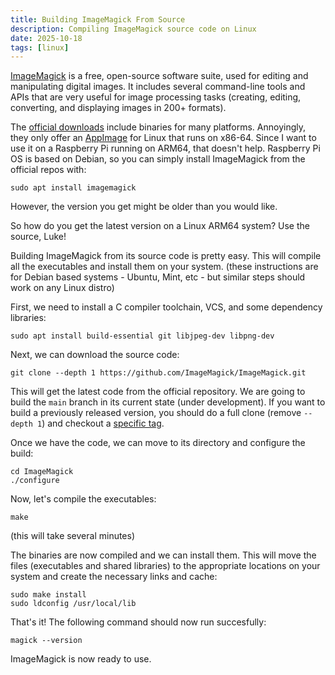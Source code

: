 ```yaml
---
title: Building ImageMagick From Source
description: Compiling ImageMagick source code on Linux
date: 2025-10-18
tags: [linux]
---
```


[ImageMagick](https://imagemagick.org) is a free, open-source software suite,
used for editing and manipulating digital images. It includes several
command-line tools and APIs that are very useful for image processing tasks
(creating, editing, converting, and displaying images in 200+ formats).

The [official downloads](https://imagemagick.org/script/download.php) include
binaries for many platforms. Annoyingly, they only offer an
[AppImage](https://appimage.org) for Linux that runs on x86-64. Since I want
to use it on a Raspberry Pi running on ARM64, that doesn't help. Raspberry Pi
OS is based on Debian, so you can simply install ImageMagick from the official
repos with:

```console
sudo apt install imagemagick
```

However, the version you get might be older than you would like.

So how do you get the latest version on a Linux ARM64 system? Use the source,
Luke!

Building ImageMagick from its source code is pretty easy. This will compile all
the executables and install them on your system. (these instructions are for
Debian based systems - Ubuntu, Mint, etc - but similar steps should work on any
Linux distro)

First, we need to install a C compiler toolchain, VCS, and some dependency
libraries:

```console
sudo apt install build-essential git libjpeg-dev libpng-dev
```

Next, we can download the source code:

```console
git clone --depth 1 https://github.com/ImageMagick/ImageMagick.git
```

This will get the latest code from the official repository. We are going
to build the `main` branch in its current state (under development). If you
want to build a previously released version, you should do a full clone
(remove `--depth 1`) and checkout a
[specific tag](https://github.com/ImageMagick/ImageMagick/tags).

Once we have the code, we can move to its directory and configure the build:

```console
cd ImageMagick
./configure
```

Now, let's compile the executables:

```console
make
```

(this will take several minutes)

The binaries are now compiled and we can install them. This will move the files
(executables and shared libraries) to the appropriate locations on your system
and create the necessary links and cache:

```console
sudo make install
sudo ldconfig /usr/local/lib
```

That's it! The following command should now run succesfully:

```console
magick --version
```

ImageMagick is now ready to use.
